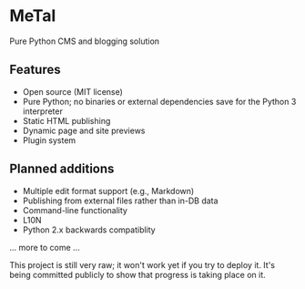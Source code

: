 # MeTal
Pure Python CMS and blogging solution

## Features
* Open source (MIT license)
* Pure Python; no binaries or external dependencies save for the Python 3 interpreter
* Static HTML publishing
* Dynamic page and site previews
* Plugin system
 

## Planned additions
* Multiple edit format support (e.g., Markdown)
* Publishing from external files rather than in-DB data
* Command-line functionality
* L10N
* Python 2.x backwards compatiblity

... more to come ...

This project is still very raw; it won't work yet if you try to deploy it. It's being
committed publicly to show that progress is taking place on it.